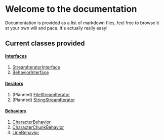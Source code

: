 Welcome to the documentation
============================
Documentation is provided as a list of markdown files, feel free to browse it at your own will and pace. It's actually really easy!

Current classes provided
------------------------
#### [Interfaces](interfaces)
1. [StreamIteratorInterface](interfaces/StreamIteratorInterface.md)
2. [BehaviorInterface](interfaces/BehaviorInterface.md)

#### [Iterators](iterators)
1. (Planned) [FileStreamIterator](iterators/FileStreamIterator.md)
2. (Planned) [StringStreamIterator](iterators/StringStreamIterator.md)

#### [Behaviors](behaviors)
1. [CharacterBehavior](behaviors/CharacterBehavior.md)
2. [CharacterChunkBehavior](behaviors/CharacterChunkBehavior.md)
3. [LineBehavior](behaviors/LineBehavior.md)